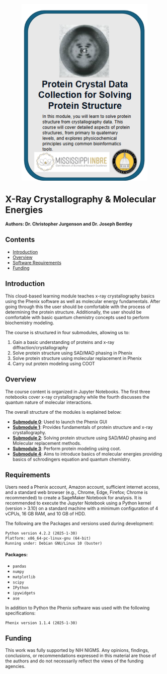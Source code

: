 <center><img src='images/MS-course-card.png', width='400'/></center>
     
# X-Ray Crystallography & Molecular Energies
**Authors: Dr. Christopher Jurgenson and Dr. Joseph Bentley**

## Contents

+ [Introduction](#introduction)
+ [Overview](#overview)
+ [Software Requirements](#software-requirements)
+ [Funding](#funding)

## Introduction

This cloud-based learning module teaches x-ray crystallography basics using the Phenix software as well as molecular energy fundamentals. After going through this the user should be comfortable with the process of determining the protein structure. Additionally, the user should be comfortable with basic quantum chemistry concepts used to perform biochemistry modeling.

The course is structured in four submodules, allowing us to:
1. Gain a basic understanding of proteins and x-ray diffraction/crystallography
2. Solve protein structure using SAD/MAD phasing in Phenix
3. Solve protein structure using molecular replacement in Phenix
4. Carry out protein modeling using COOT


## Overview

The course content is organized in Jupyter Notebooks. The first three notebooks cover x-ray crystallography while the fourth discusses the quantum nature of molecular interactions.

The overall structure of the modules is explained below:

+ [**Submodule 0**](submodule_0_Phenix.ipynb): Used to launch the Phenix GUI
+ [**Submodule 1**](submodule_1_protein_crystallography_background.ipynb): Provides fundamentals of protein structure and x-ray crystallography. 
+ [**Submodule 2**](submodule_2_solving_protein_structure.ipynb):  Solving protein structure using SAD/MAD phasing and Molecular replacement methods.
+ [**Submodule 3**](submodule_3_protein_modeling_COOT.ipynb): Perform protein modeling using coot. 
+ [**Submodule 4**](submodule_4_molecular_interactions.ipynb): Aims to introduce basics of molecular energies providing basics of schrodingers equation and quantum chemistry.
  
## Requirements
Users need a Phenix account, Amazon account, sufficient internet access, and a standard web browser (e.g., Chrome, Edge, Firefox; Chrome is recommended) to create a SageMaker Notebook for analysis.  It is recommended to execute the Jupyter Notebook using a Python kernel (version > 3.10) on a standard machine with a minimum configuration of 4 vCPUs, 16 GB RAM, and 10 GB of HDD.

The following are the Packages and versions used during development:

```
Python version 4.2.2 (2025-1-30)
Platform: x86_64-pc-linux-gnu (64-bit)
Running under: Debian GNU/Linux 10 (buster)
```

#### Packages:
 - `pandas`
 - `numpy `
 - `matplotlib`
 - `scipy`
 - `IPython`
 - `ipywidgets`
 - `ase`

In addition to Python the Phenix software was used with the following specifications:

```
Phenix version 1.1.4 (2025-1-30)
```

## Funding

This work was fully supported by NIH NIGMS. Any opinions, findings, conclusions, or recommendations expressed in this material are those of the authors and do not necessarily reflect the views of the funding agencies.


